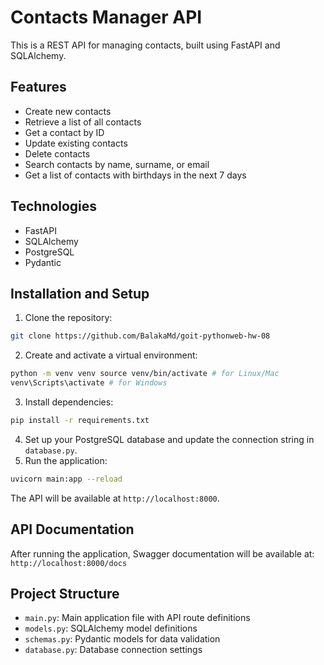 # Contacts Manager API

This is a REST API for managing contacts, built using FastAPI and SQLAlchemy.

## Features

- Create new contacts
- Retrieve a list of all contacts
- Get a contact by ID
- Update existing contacts
- Delete contacts
- Search contacts by name, surname, or email
- Get a list of contacts with birthdays in the next 7 days

## Technologies

- FastAPI
- SQLAlchemy
- PostgreSQL
- Pydantic

## Installation and Setup

1. Clone the repository:
 ```bash
git clone https://github.com/BalakaMd/goit-pythonweb-hw-08
 ```
2. Create and activate a virtual environment:
 ```bash
python -m venv venv source venv/bin/activate # for Linux/Mac
venv\Scripts\activate # for Windows
 ```
3. Install dependencies:
 ```bash
pip install -r requirements.txt
 ```
4. Set up your PostgreSQL database and update the connection string in `database.py`.
5. Run the application:
 ```bash
uvicorn main:app --reload
 ```

The API will be available at `http://localhost:8000`.

## API Documentation

After running the application, Swagger documentation will be available at:
`http://localhost:8000/docs`

## Project Structure

- `main.py`: Main application file with API route definitions
- `models.py`: SQLAlchemy model definitions
- `schemas.py`: Pydantic models for data validation
- `database.py`: Database connection settings
